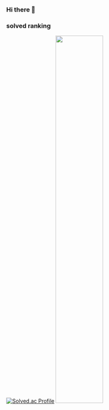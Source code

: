### Hi there 👋

<!--
**hoya54/hoya54** is a ✨ _special_ ✨ repository because its `README.md` (this file) appears on your GitHub profile.

Here are some ideas to get you started:

- 🔭 I’m currently working on ...
- 🌱 I’m currently learning ...
- 👯 I’m looking to collaborate on ...
- 🤔 I’m looking for help with ...
- 💬 Ask me about ...
- 📫 How to reach me: ...
- 😄 Pronouns: ...
- ⚡ Fun fact: ...
-->
### solved ranking
[![Solved.ac Profile](http://mazassumnida.wtf/api/v2/generate_badge?boj=hoya54)](https://solved.ac/hoya54/)
<img src="https://github-readme-stats.vercel.app/api?username=hoya54&show_icons=true&theme=dark" width = "50%">
